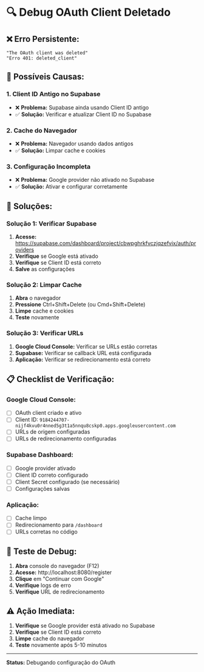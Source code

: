 # 🔍 Debug OAuth Client Deletado

## ❌ **Erro Persistente:**
```
"The OAuth client was deleted"
"Erro 401: deleted_client"
```

## 🔧 **Possíveis Causas:**

### **1. Client ID Antigo no Supabase**
- ❌ **Problema:** Supabase ainda usando Client ID antigo
- ✅ **Solução:** Verificar e atualizar Client ID no Supabase

### **2. Cache do Navegador**
- ❌ **Problema:** Navegador usando dados antigos
- ✅ **Solução:** Limpar cache e cookies

### **3. Configuração Incompleta**
- ❌ **Problema:** Google provider não ativado no Supabase
- ✅ **Solução:** Ativar e configurar corretamente

## 🚀 **Soluções:**

### **Solução 1: Verificar Supabase**
1. **Acesse:** https://supabase.com/dashboard/project/cbwpghrkfvczjqzefvix/auth/providers
2. **Verifique** se Google está ativado
3. **Verifique** se Client ID está correto
4. **Salve** as configurações

### **Solução 2: Limpar Cache**
1. **Abra** o navegador
2. **Pressione** Ctrl+Shift+Delete (ou Cmd+Shift+Delete)
3. **Limpe** cache e cookies
4. **Teste** novamente

### **Solução 3: Verificar URLs**
1. **Google Cloud Console:** Verificar se URLs estão corretas
2. **Supabase:** Verificar se callback URL está configurada
3. **Aplicação:** Verificar se redirecionamento está correto

## 📋 **Checklist de Verificação:**

### **Google Cloud Console:**
- [ ] OAuth client criado e ativo
- [ ] Client ID: `9184244707-nijf4kvu0r4nned5g3t1a5nnqu8cskp0.apps.googleusercontent.com`
- [ ] URLs de origem configuradas
- [ ] URLs de redirecionamento configuradas

### **Supabase Dashboard:**
- [ ] Google provider ativado
- [ ] Client ID correto configurado
- [ ] Client Secret configurado (se necessário)
- [ ] Configurações salvas

### **Aplicação:**
- [ ] Cache limpo
- [ ] Redirecionamento para `/dashboard`
- [ ] URLs corretas no código

## 🔄 **Teste de Debug:**

1. **Abra** console do navegador (F12)
2. **Acesse:** http://localhost:8080/register
3. **Clique** em "Continuar com Google"
4. **Verifique** logs de erro
5. **Verifique** URL de redirecionamento

## ⚠️ **Ação Imediata:**

1. **Verifique** se Google provider está ativado no Supabase
2. **Verifique** se Client ID está correto
3. **Limpe** cache do navegador
4. **Teste** novamente após 5-10 minutos

---

**Status:** Debugando configuração do OAuth
